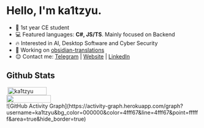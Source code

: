 # Hello, I'm ka1tzyu.

- 📕 1st year CE student
- 💻 Featured languages: **C#, JS/TS**. Mainly focused on Backend
- 🔥 Interested in AI, Desktop Software and Cyber Security
- 🚀 Working on [obsidian-translations](https://github.com/ka1tzyu/obsidian-translations)
- 😌 Contact me: [Telegram](https://t.me/ka1tzyu) | [Website](https://ka1tzyu.dev) | [LinkedIn](https://www.linkedin.com/in/ka1tzyu)

## Github Stats
<div style="display:flex;flex-direction:column;">

<img src="https://github-readme-stats.vercel.app/api?username=ka1tzyu&show_icons=true&theme=gotham&`show_icons=true&include_all_commits=true&count_private=true&show_owner=true" alt="ka1tzyu" width="45%" align="right"/>
<img src="https://github-readme-streak-stats.herokuapp.com/?user=ka1tzyu&theme=dark" width="48%" >
</div>
![GitHub Activity Graph](https://activity-graph.herokuapp.com/graph?username=ka1tzyu&bg_color=000000&color=4fff67&line=4fff67&point=ffffff&area=true&hide_border=true)
